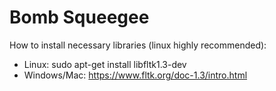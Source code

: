 # Bomb Squeegee

How to install necessary libraries (linux highly recommended):
- Linux: sudo apt-get install libfltk1.3-dev
- Windows/Mac: https://www.fltk.org/doc-1.3/intro.html
